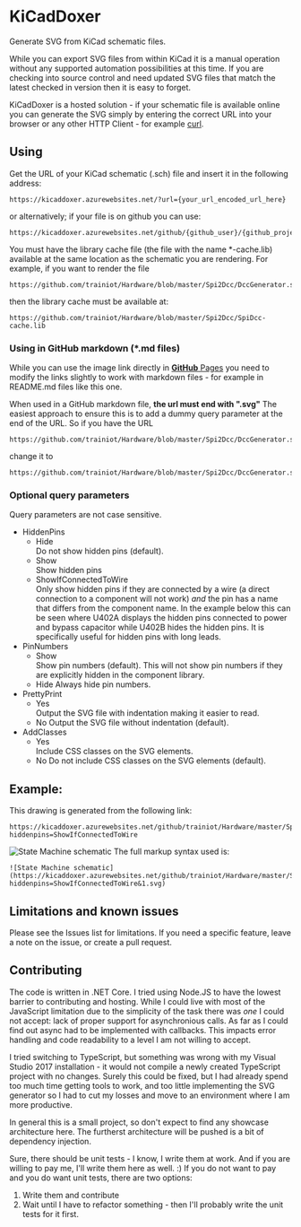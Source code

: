 # KiCadDoxer
Generate SVG from KiCad schematic files.

While you can export SVG files from within KiCad it is a manual operation without any supported automation possibilities at this time. If you are checking into source control and need updated SVG files that match the latest checked in version then it is easy to forget.

KiCadDoxer is a hosted solution - if your schematic file is available online you can generate the SVG simply by entering the correct URL into your browser or any other HTTP Client - for example [curl](https://curl.haxx.se/).

## Using
Get the URL of your KiCad schematic (.sch) file and insert it in the following address:
```
https://kicaddoxer.azurewebsites.net/?url={your_url_encoded_url_here}
```
or alternatively; if your file is on github you can use:
```
https://kicaddoxer.azurewebsites.net/github/{github_user}/{github_project}/{branch}/{path_to_sch_file}
```
You must have the library cache file (the file with the name \*-cache.lib) available at the same location as the schematic you are rendering. For example, if you want to render the file
```
https://github.com/trainiot/Hardware/blob/master/Spi2Dcc/DccGenerator.sch
```
then the library cache must be available at:
```
https://github.com/trainiot/Hardware/blob/master/Spi2Dcc/SpiDcc-cache.lib
```
### Using in GitHub markdown (\*.md files)
While you can use the image link directly in [**GitHub** Pages](https://pages.github.com/) you need to modify the links slightly to work with markdown files - for example in README.md files like this one.

When used in a GitHub markdown file, **the url must end with ".svg"**
The easiest approach to ensure this is to add a dummy query parameter at the end of the URL. So if you have the URL
```
https://github.com/trainiot/Hardware/blob/master/Spi2Dcc/DccGenerator.sch
```
change it to
```
https://github.com/trainiot/Hardware/blob/master/Spi2Dcc/DccGenerator.sch?.svg
```
### Optional query parameters
Query parameters are not case sensitive.
- HiddenPins
  - Hide  
Do not show hidden pins (default).
  - Show  
Show hidden pins
  - ShowIfConnectedToWire  
Only show hidden pins if they are connected by a wire (a direct connection to a component will not work) *and* the pin has a name that differs from the component name. In the example below this can be seen where U402A displays the hidden pins connected to power and bypass capacitor while U402B hides the hidden pins. It is specifically useful for hidden pins with long leads.
- PinNumbers
  - Show  
Show pin numbers (default). This will not show pin numbers if they are explicitly hidden in the component library.
  - Hide
Always hide pin numbers.
- PrettyPrint
  - Yes  
  Output the SVG file with indentation making it easier to read.
  - No
  Output the SVG file without indentation (default).
- AddClasses
  - Yes  
  Include CSS classes on the SVG elements.
  - No
  Do not include CSS classes on the SVG elements (default).
  

## Example:
This drawing is generated from the following link:
```
https://kicaddoxer.azurewebsites.net/github/trainiot/Hardware/master/Spi2Dcc/DccStateMachine.sch?hiddenpins=ShowIfConnectedToWire
```
![State Machine schematic](https://kicaddoxer.azurewebsites.net/github/trainiot/Hardware/master/Spi2Dcc/DccStateMachine.sch?hiddenpins=ShowIfConnectedToWire&1.svg)
The full markup syntax used is:
```
![State Machine schematic](https://kicaddoxer.azurewebsites.net/github/trainiot/Hardware/master/Spi2Dcc/DccStateMachine.sch?hiddenpins=ShowIfConnectedToWire&1.svg)
```

## Limitations and known issues
Please see the Issues list for limitations. If you need a specific feature, leave a note on the issue, or create a pull request.

## Contributing
The code is written in .NET Core. I tried using Node.JS to have the lowest barrier to contributing and hosting.
While I could live with most of the JavaScript limitation due to the simplicity of the task there was *one* I could not accept:
lack of proper support for asynchronious calls. As far as I could find out async had to be implemented with callbacks. This impacts
error handling and code readability to a level I am not willing to accept.

I tried switching to TypeScript, but something was wrong with my Visual Studio 2017 installation - 
it would not compile a newly created TypeScript project with no changes. Surely this could be fixed, but I had already spend
too much time getting tools to work, and too little implementing the SVG generator so I had to cut my losses and move to an environment
where I am more productive.

In general this is a small project, so don't expect to find any showcase architecture here. The furtherst architecture will be pushed is a bit of dependency injection.

Sure, there should be unit tests - I know, I write them at work. And if you are willing to pay me, I'll write them here as well. :) If you do not want to pay and you do want unit tests, there are two options:
1. Write them and contribute
2. Wait until I have to refactor something - then I'll probably write the unit tests for it first.
